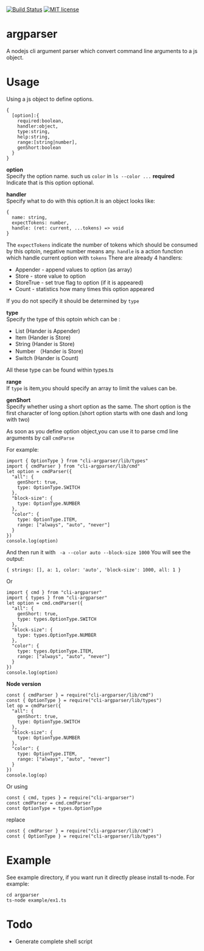 [![Build Status](https://travis-ci.org/{{github-user-name}}/{{github-app-name}}.svg?branch=master)](https://travis-ci.org/{{github-user-name}}/{{github-app-name}}.svg?branch=master)
[![MIT license](http://img.shields.io/badge/license-MIT-brightgreen.svg)](http://opensource.org/licenses/MIT)

# argparser
A nodejs cli argument parser which convert command line arguments to a js object.

# Usage

Using a js object to define options.
```
{
  [option]:{
    required:boolean,
    handler:object,
    type:string,
    help:string,
    range:[string|number],
    genShort:boolean
  }
}
```
**option**  
Specify the option name. such us `color` in `ls --color ...`
**required**  
Indicate that is this option optional.

**handler**  
Specify what to do with this option.It is an object looks like:
```
{
  name: string,
  expectTokens: number,
  handle: (ret: current, ...tokens) => void
}
```
The `expectTokens` indicate the number of tokens which should be consumed by this optoin, negative number means any.
`handle` is a action function which handle current option with `tokens`
There are already 4 handlers:
+ Appender - append values to option (as array)
+ Store - store value to option
+ StoreTrue - set true flag to option (if it is appeared)
+ Count - statistics how many times this option appeared

If you do not specify it should be determined by `type`

**type**  
Specify the type of this optoin which can be :
+ List (Hander is Appender)
+ Item  (Hander is Store)
+ String (Hander is Store)
+ Number （Hander is Store)
+ Switch (Hander is Count)

All these type can be found within types.ts

**range**  
If `type` is item,you should specify an array to limit the values can be.

**genShort**  
Specify whether using a short option as the same.
The short option is the first character of long option.(short option starts with one dash and long with two)

As soon as you define option object,you can use it to parse cmd line arguments by call `cmdParse`

For example:
```
import { OptionType } from "cli-argparser/lib/types"
import { cmdParser } from "cli-argparser/lib/cmd"
let option = cmdParser({
  "all": {
    genShort: true,
    type: OptionType.SWITCH
  },
  "block-size": {
    type: OptionType.NUMBER
  },
  "color": {
    type: OptionType.ITEM,
    range: ["always", "auto", "never"]
  }
})
console.log(option)
```
And then run it with ` -a --color auto --block-size 1000`
You will see the output:
```
{ strings: [], a: 1, color: 'auto', 'block-size': 1000, all: 1 }
```

Or
```
import { cmd } from "cli-argparser"
import { types } from "cli-argparser"
let option = cmd.cmdParser({
  "all": {
    genShort: true,
    type: types.OptionType.SWITCH
  },
  "block-size": {
    type: types.OptionType.NUMBER
  },
  "color": {
    type: types.OptionType.ITEM,
    range: ["always", "auto", "never"]
  }
})
console.log(option)
```



**Node version**  
```
const { cmdParser } = require("cli-argparser/lib/cmd")
const { OptionType } = require("cli-argparser/lib/types")
let op = cmdParser({
  "all": {
    genShort: true,
    type: OptionType.SWITCH
  },
  "block-size": {
    type: OptionType.NUMBER
  },
  "color": {
    type: OptionType.ITEM,
    range: ["always", "auto", "never"]
  }
})
console.log(op)
```

Or using 
```
const { cmd, types } = require("cli-argparser")
const cmdParser = cmd.cmdParser
const OptionType = types.OptionType
```
replace 
```
const { cmdParser } = require("cli-argparser/lib/cmd")
const { OptionType } = require("cli-argparser/lib/types")
```

# Example
See example directory, if you want run it directly please install ts-node.
For example:
```
cd argparser
ts-node example/ex1.ts
```

# Todo
+ Generate complete shell script
